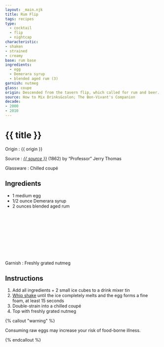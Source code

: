 ```yaml
---
layout: _main.njk
title: Rum Flip
tags: recipes
type:
  - cocktail
  - flip
  - nightcap
characteristic:
- shaken
- strained
- creamy
base: rum base
ingredients:
  - egg
  - Demerara syrup
  - blended aged rum (3)
garnish: nutmeg
glass: coupe
origin: Descended from the tavern flip, which called for rum and beer. At some point, egg entered the recipe, then the beer disappeared.
source: How to Mix Drinks&colon; The Bon-Vivant's Companion
decade:
- 2000
- 2010
---
```

<!-- markdownlint-disable MD025 -->
# {{ title }}
<!-- markdownlint-disable MD025 -->

Origin
  : {{ origin }}

Source
  : <cite><a href="https://www.amazon.com/Bartenders-Guide-Drinks-Vivants-Companion/dp/1603111662" target="_blank" rel="external noopener">{{ source }}</a></cite> (1862) by <q>Professor</q> Jerry Thomas

Glassware
  : Chilled coupé

## Ingredients

* 1 medium egg
* 1/2 ounce Demerara syrup
* 2 ounces blended aged rum<icon-l space="1em" class="bigger" label="(3)"><span class="with-icon"><svg class="icon"><use href="/assets/images/icons/circle-3.svg#circle-3"></use></svg></span></icon-l>

Garnish
  : Freshly grated nutmeg

## Instructions

1. Add all ingredients + 2 small ice cubes to a drink mixer tin
2. <a href="https://punchdrink.com/articles/who-said-whip-shake-ramos-gin-fizz-cocktail-technique/" target="_blank" rel="external noopener">Whip shake</a> until the ice completely melts and the egg forms a fine foam, at least 15 seconds
3. Double-strain into a chilled coupé
4. Top with freshly grated nutmeg

<!-- markdownlint-disable MD012 -->
{% callout "warning" %}
<!-- markdownlint-enable MD012 -->

  Consuming raw eggs may increase your risk of food-borne illness.

{% endcallout %}
